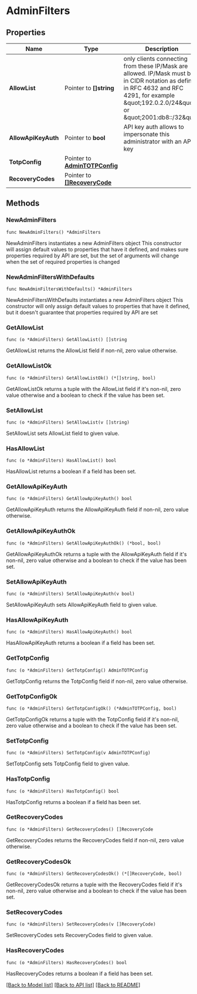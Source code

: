# AdminFilters

## Properties

Name | Type | Description | Notes
------------ | ------------- | ------------- | -------------
**AllowList** | Pointer to **[]string** | only clients connecting from these IP/Mask are allowed. IP/Mask must be in CIDR notation as defined in RFC 4632 and RFC 4291, for example \&quot;192.0.2.0/24\&quot; or \&quot;2001:db8::/32\&quot; | [optional] 
**AllowApiKeyAuth** | Pointer to **bool** | API key auth allows to impersonate this administrator with an API key | [optional] 
**TotpConfig** | Pointer to [**AdminTOTPConfig**](AdminTOTPConfig.md) |  | [optional] 
**RecoveryCodes** | Pointer to [**[]RecoveryCode**](RecoveryCode.md) |  | [optional] 

## Methods

### NewAdminFilters

`func NewAdminFilters() *AdminFilters`

NewAdminFilters instantiates a new AdminFilters object
This constructor will assign default values to properties that have it defined,
and makes sure properties required by API are set, but the set of arguments
will change when the set of required properties is changed

### NewAdminFiltersWithDefaults

`func NewAdminFiltersWithDefaults() *AdminFilters`

NewAdminFiltersWithDefaults instantiates a new AdminFilters object
This constructor will only assign default values to properties that have it defined,
but it doesn't guarantee that properties required by API are set

### GetAllowList

`func (o *AdminFilters) GetAllowList() []string`

GetAllowList returns the AllowList field if non-nil, zero value otherwise.

### GetAllowListOk

`func (o *AdminFilters) GetAllowListOk() (*[]string, bool)`

GetAllowListOk returns a tuple with the AllowList field if it's non-nil, zero value otherwise
and a boolean to check if the value has been set.

### SetAllowList

`func (o *AdminFilters) SetAllowList(v []string)`

SetAllowList sets AllowList field to given value.

### HasAllowList

`func (o *AdminFilters) HasAllowList() bool`

HasAllowList returns a boolean if a field has been set.

### GetAllowApiKeyAuth

`func (o *AdminFilters) GetAllowApiKeyAuth() bool`

GetAllowApiKeyAuth returns the AllowApiKeyAuth field if non-nil, zero value otherwise.

### GetAllowApiKeyAuthOk

`func (o *AdminFilters) GetAllowApiKeyAuthOk() (*bool, bool)`

GetAllowApiKeyAuthOk returns a tuple with the AllowApiKeyAuth field if it's non-nil, zero value otherwise
and a boolean to check if the value has been set.

### SetAllowApiKeyAuth

`func (o *AdminFilters) SetAllowApiKeyAuth(v bool)`

SetAllowApiKeyAuth sets AllowApiKeyAuth field to given value.

### HasAllowApiKeyAuth

`func (o *AdminFilters) HasAllowApiKeyAuth() bool`

HasAllowApiKeyAuth returns a boolean if a field has been set.

### GetTotpConfig

`func (o *AdminFilters) GetTotpConfig() AdminTOTPConfig`

GetTotpConfig returns the TotpConfig field if non-nil, zero value otherwise.

### GetTotpConfigOk

`func (o *AdminFilters) GetTotpConfigOk() (*AdminTOTPConfig, bool)`

GetTotpConfigOk returns a tuple with the TotpConfig field if it's non-nil, zero value otherwise
and a boolean to check if the value has been set.

### SetTotpConfig

`func (o *AdminFilters) SetTotpConfig(v AdminTOTPConfig)`

SetTotpConfig sets TotpConfig field to given value.

### HasTotpConfig

`func (o *AdminFilters) HasTotpConfig() bool`

HasTotpConfig returns a boolean if a field has been set.

### GetRecoveryCodes

`func (o *AdminFilters) GetRecoveryCodes() []RecoveryCode`

GetRecoveryCodes returns the RecoveryCodes field if non-nil, zero value otherwise.

### GetRecoveryCodesOk

`func (o *AdminFilters) GetRecoveryCodesOk() (*[]RecoveryCode, bool)`

GetRecoveryCodesOk returns a tuple with the RecoveryCodes field if it's non-nil, zero value otherwise
and a boolean to check if the value has been set.

### SetRecoveryCodes

`func (o *AdminFilters) SetRecoveryCodes(v []RecoveryCode)`

SetRecoveryCodes sets RecoveryCodes field to given value.

### HasRecoveryCodes

`func (o *AdminFilters) HasRecoveryCodes() bool`

HasRecoveryCodes returns a boolean if a field has been set.


[[Back to Model list]](../README.md#documentation-for-models) [[Back to API list]](../README.md#documentation-for-api-endpoints) [[Back to README]](../README.md)


